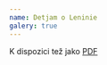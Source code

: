 ```yaml
---
name: Detjam o Leninie
galery: true
---
```


K dispozici tež jako [PDF](/noty/pdf/Detjam_o_Leninie.pdf)